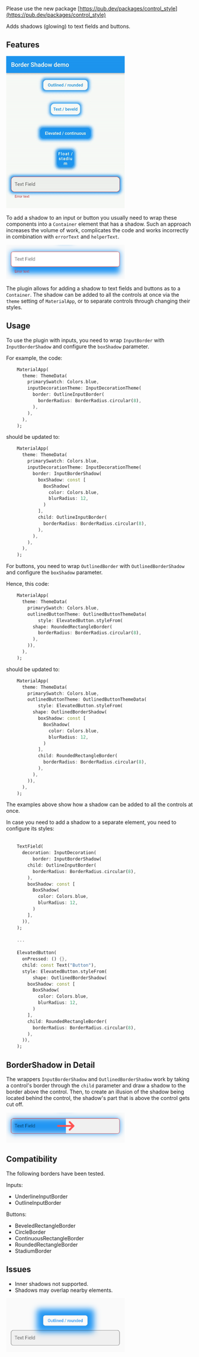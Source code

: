 Please use the new package [https://pub.dev/packages/control_style](https://pub.dev/packages/control_style)

Adds shadows (glowing) to text fields and buttons.

## Features

![demo](images/demo.gif)

To add a shadow to an input or button you usually need to wrap these components into a `Container` element that has a shadow. Such an approach increases the volume of work, complicates the code and works incorrectly in combination with `errorText` and `helperText`.

![container shadow](images/container.png)

The plugin allows for adding a shadow to text fields and buttons as to a `Container`. The shadow can be added to all the controls at once via the `theme` setting of `MaterialApp`, or to separate controls through changing their styles.

## Usage

To use the plugin with inputs, you need to wrap `InputBorder` with `InputBorderShadow` and configure the `boxShadow` parameter.

For example, the code:

``` dart
    MaterialApp(
      theme: ThemeData(
        primarySwatch: Colors.blue,
        inputDecorationTheme: InputDecorationTheme(
          border: OutlineInputBorder(
            borderRadius: BorderRadius.circular(8),
          ),
        ),
      ),
    );
```

should be updated to:

``` dart
    MaterialApp(
      theme: ThemeData(
        primarySwatch: Colors.blue,
        inputDecorationTheme: InputDecorationTheme(
          border: InputBorderShadow(
            boxShadow: const [
              BoxShadow(
                color: Colors.blue,
                blurRadius: 12,
              )
            ],
            child: OutlineInputBorder(
              borderRadius: BorderRadius.circular(8),
            ),
          ),
        ),
      ),
    );
```

For buttons, you need to wrap `OutlinedBorder` with `OutlinedBorderShadow` and configure the `boxShadow` parameter.

Hence, this code:

``` dart
    MaterialApp(
      theme: ThemeData(
        primarySwatch: Colors.blue,
        outlinedButtonTheme: OutlinedButtonThemeData(
            style: ElevatedButton.styleFrom(
          shape: RoundedRectangleBorder(
            borderRadius: BorderRadius.circular(8),
          ),
        )),
      ),
    );
```

should be updated to:

``` dart
    MaterialApp(
      theme: ThemeData(
        primarySwatch: Colors.blue,
        outlinedButtonTheme: OutlinedButtonThemeData(
            style: ElevatedButton.styleFrom(
          shape: OutlinedBorderShadow(
            boxShadow: const [
              BoxShadow(
                color: Colors.blue,
                blurRadius: 12,
              )
            ],
            child: RoundedRectangleBorder(
              borderRadius: BorderRadius.circular(8),
            ),
          ),
        )),
      ),
    );
```

The examples above show how a shadow can be added to all the controls at once. 

In case you need to add a shadow to a separate element, you need to configure its styles:

``` dart

    TextField(
      decoration: InputDecoration(
          border: InputBorderShadow(
        child: OutlineInputBorder(
          borderRadius: BorderRadius.circular(8),
        ),
        boxShadow: const [
          BoxShadow(
            color: Colors.blue,
            blurRadius: 12,
          )
        ],
      )),
    );

    ...

    ElevatedButton(
      onPressed: () {},
      child: const Text("Button"),
      style: ElevatedButton.styleFrom(
          shape: OutlinedBorderShadow(
        boxShadow: const [
          BoxShadow(
            color: Colors.blue,
            blurRadius: 12,
          )
        ],
        child: RoundedRectangleBorder(
          borderRadius: BorderRadius.circular(8),
        ),
      )),
    );

```

## BorderShadow in Detail

The wrappers `InputBorderShadow` and `OutlinedBorderShadow` work by taking a control's border through the `child` parameter and draw a shadow to the border above the control. Then, to create an illusion of the shadow being located behind the control, the shadow's part that is above the control gets cut off.

![how it works](images/how_it_works.png)

## Compatibility

The following borders have been tested.

Inputs:
- UnderlineInputBorder
- OutlineInputBorder

Buttons:
- BeveledRectangleBorder
- CircleBorder
- ContinuousRectangleBorder
- RoundedRectangleBorder
- StadiumBorder

## Issues

- Inner shadows not supported.
- Shadows may overlap nearby elements.

![issue1](images/issue1.png)
